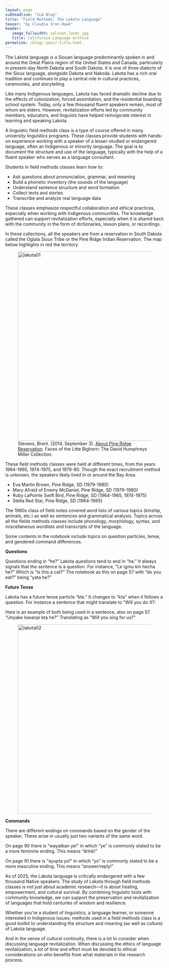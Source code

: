 ```yaml
---
layout: page
subheadline: "CLA Blog"
title: "Field Methods: The Lakota Language"
teaser: "by Claudia Iron Hawk"
header:
   image_fullwidth: salinan_lands.jpg
   title: California Language Archive
permalink: /blog/:year/:title.html
---
```


The Lakota language is a Siouan language predominantly spoken in and around the Great Plains region of the United States and Canada, particularly in present-day North Dakota and South Dakota. It is one of three dialects of the Sioux language, alongside Dakota and Nakoda. Lakota has a rich oral tradition and continues to play a central role in cultural practices, ceremonies, and storytelling.

Like many Indigenous languages, Lakota has faced dramatic decline due to the effects of colonization, forced assimilation, and the residential boarding school system. Today, only a few thousand fluent speakers remain, most of whom are elders. However, revitalization efforts led by community members, educators, and linguists have helped reinvigorate interest in learning and speaking Lakota.

A linguistic field methods class is a type of course offered in many university linguistics programs. These classes provide students with hands-on experience working with a speaker of a lesser-studied or endangered language, often an Indigenous or minority language. The goal is to document the structure and use of the language, typically with the help of a fluent speaker who serves as a language consultant.

Students in field methods classes learn how to:
<ul>
  <li>Ask questions about pronunciation, grammar, and meaning</li>
  <li>Build a phonetic inventory (the sounds of the language)</li>
  <li>Understand sentence structure and word formation</li>
  <li>Collect texts and stories</li>
  <li>Transcribe and analyze real language data</li>
</ul>

These classes emphasize respectful collaboration and ethical practices, especially when working with Indigenous communities. The knowledge gathered can support revitalization efforts, especially when it is shared back with the community in the form of dictionaries, lesson plans, or recordings.

In these collections, all the speakers are from a reservation in South Dakota called the Oglala Sioux Tribe or the Pine Ridge Indian Reservation. The map below highlights in red the territory.

<div class="between_images">
   <figure>
<img src="{{ site.urlimg }}lakota-01.jpg" alt="lakota01" width="600px"/>
      <figcaption class="caption">Stevens, Brent. (2014, September 3). <a href="https://davidhumphreysmiller.org/about-pine-ridge-reservation/">About Pine Ridge Reservation</a>. Faces of the Litte Bighorn: The David Humphreys Miller Collection.</figcaption>
   </figure>
</div>

These field methods classes were held at different times, from the years 1964-1965, 1974-1975, and 1979-80. Though the exact recruitment method is unknown, the speakers likely lived in or around the Bay Area. 
<ul>
  <li>Eva Martin Brown, Pine Ridge, SD (1979-1980)</li>
  <li>Mary Afraid of Enemy McDaniel, Pine Ridge, SD (1979-1980)</li>
  <li>Ruby LaPointe Swift Bird, Pine Ridge, SD (1964-1965, 1974-1975)</li>
  <li>Stella Red Star, Pine Ridge, SD (1964-1965)</li>
</ul>

The 1980s class of field notes covered word lists of various topics (kinship, animals, etc.) as well as sentences and grammatical analysis. Topics across all the fields methods classes include phonology, morphology, syntax, and miscellaneous wordlists and transcripts of the language. 

Some contents in the notebook include topics on question particles, tense, and gendered command differences. 

<b>Questions</b>

Questions ending in “he?” Lakota questions tend to end in “he.” It always signals that the sentence is a question. For instance, “Le igmu kin hecha he?” Which is “Is this a cat?” The notebook as this on page 57 with “do you eat?” being “yata he?” 

<b>Future Tense</b>

Lakota has a future tense particle “kte.” It changes to “kta” when it follows a question. For instance a sentence that might translate to “Will you do X?:

Here is an example of both being used in a sentence, also on page 57. “Unyake lowanpi kta he?” Translating as “Will you sing for us?”

<div class="between_images">
   <figure>
<img src="{{ site.urlimg }}lakota-02.jpg" alt="lakota02" width="600px"/>
      <figcaption class="caption"></figcaption>
   </figure>
</div>

<b>Commands</b>

There are different endings on commands based on the gender of the speaker. These arise in usually just two variants of the same word. 

On page 90 there is “wayatkan ye!” in which “ye” is commonly stated to be a more feminine ending. This means “drink!”

On page 91 there is “ayupta yo!” in which “yo” is commonly stated to be a more masculine ending. This means “answer/reply!”

As of 2025, the Lakota language is critically endangered with a few thousand Native speakers. The study of Lakota through field methods classes is not just about academic research—it is about healing, empowerment, and cultural survival. By combining linguistic tools with community knowledge, we can support the preservation and revitalization of languages that hold centuries of wisdom and resilience.

Whether you're a student of linguistics, a language learner, or someone interested in Indigenous issues, methods used in a field methods class is a good toolkit to understanding the structure and meaning (as well as culture) of Lakota language. 

And in the sense of cultural continuity, there is a lot to consider when discussing language revitalization. When discussing the ethics of language revitalization, a lot of time and effort must be devoted to ethical considerations on who benefits from what materials in the research process.
